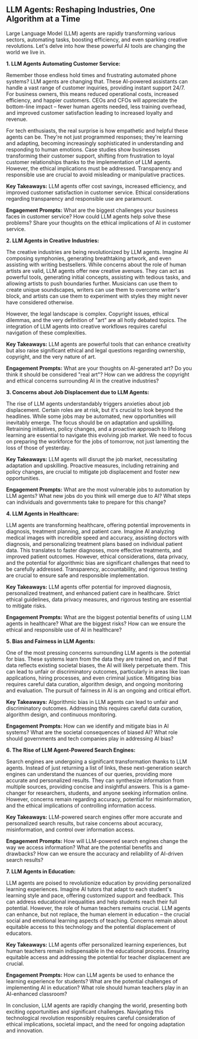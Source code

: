 ## LLM Agents: Reshaping Industries, One Algorithm at a Time

Large Language Model (LLM) agents are rapidly transforming various sectors, automating tasks, boosting efficiency, and even sparking creative revolutions.  Let's delve into how these powerful AI tools are changing the world we live in.

**1. LLM Agents Automating Customer Service:**

Remember those endless hold times and frustrating automated phone systems?  LLM agents are changing that.  These AI-powered assistants can handle a vast range of customer inquiries, providing instant support 24/7.  For business owners, this means reduced operational costs, increased efficiency, and happier customers.  CEOs and CFOs will appreciate the bottom-line impact –  fewer human agents needed, less training overhead, and improved customer satisfaction leading to increased loyalty and revenue.

For tech enthusiasts, the real surprise is how empathetic and helpful these agents can be.  They're not just programmed responses; they're learning and adapting, becoming increasingly sophisticated in understanding and responding to human emotions.  Case studies show businesses transforming their customer support, shifting from frustration to loyal customer relationships thanks to the implementation of LLM agents.  However, the ethical implications must be addressed.  Transparency and responsible use are crucial to avoid misleading or manipulative practices.

**Key Takeaways:** LLM agents offer cost savings, increased efficiency, and improved customer satisfaction in customer service.  Ethical considerations regarding transparency and responsible use are paramount.

**Engagement Prompts:**  What are the biggest challenges your business faces in customer service?  How could LLM agents help solve these problems?  Share your thoughts on the ethical implications of AI in customer service.


**2. LLM Agents in Creative Industries:**

The creative industries are being revolutionized by LLM agents.  Imagine AI composing symphonies, generating breathtaking artwork, and even assisting with writing bestsellers.  While concerns about the role of human artists are valid, LLM agents offer new creative avenues.  They can act as powerful tools, generating initial concepts, assisting with tedious tasks, and allowing artists to push boundaries further.  Musicians can use them to create unique soundscapes, writers can use them to overcome writer's block, and artists can use them to experiment with styles they might never have considered otherwise.

However, the legal landscape is complex.  Copyright issues, ethical dilemmas, and the very definition of "art" are all hotly debated topics.  The integration of LLM agents into creative workflows requires careful navigation of these complexities.

**Key Takeaways:** LLM agents are powerful tools that can enhance creativity but also raise significant ethical and legal questions regarding ownership, copyright, and the very nature of art.

**Engagement Prompts:**  What are your thoughts on AI-generated art?  Do you think it should be considered "real art"? How can we address the copyright and ethical concerns surrounding AI in the creative industries?


**3. Concerns about Job Displacement due to LLM Agents:**

The rise of LLM agents understandably triggers anxieties about job displacement.  Certain roles are at risk, but it's crucial to look beyond the headlines.  While some jobs may be automated, new opportunities will inevitably emerge.  The focus should be on adaptation and upskilling.  Retraining initiatives, policy changes, and a proactive approach to lifelong learning are essential to navigate this evolving job market.  We need to focus on preparing the workforce for the jobs of tomorrow, not just lamenting the loss of those of yesterday.

**Key Takeaways:**  LLM agents will disrupt the job market, necessitating adaptation and upskilling.  Proactive measures, including retraining and policy changes, are crucial to mitigate job displacement and foster new opportunities.

**Engagement Prompts:** What are the most vulnerable jobs to automation by LLM agents? What new jobs do you think will emerge due to AI? What steps can individuals and governments take to prepare for this change?


**4. LLM Agents in Healthcare:**

LLM agents are transforming healthcare, offering potential improvements in diagnosis, treatment planning, and patient care.  Imagine AI analyzing medical images with incredible speed and accuracy, assisting doctors with diagnosis, and personalizing treatment plans based on individual patient data.  This translates to faster diagnoses, more effective treatments, and improved patient outcomes.  However, ethical considerations, data privacy, and the potential for algorithmic bias are significant challenges that need to be carefully addressed.  Transparency, accountability, and rigorous testing are crucial to ensure safe and responsible implementation.

**Key Takeaways:**  LLM agents offer potential for improved diagnosis, personalized treatment, and enhanced patient care in healthcare.  Strict ethical guidelines, data privacy measures, and rigorous testing are essential to mitigate risks.

**Engagement Prompts:** What are the biggest potential benefits of using LLM agents in healthcare? What are the biggest risks?  How can we ensure the ethical and responsible use of AI in healthcare?


**5. Bias and Fairness in LLM Agents:**

One of the most pressing concerns surrounding LLM agents is the potential for bias.  These systems learn from the data they are trained on, and if that data reflects existing societal biases, the AI will likely perpetuate them.  This can lead to unfair or discriminatory outcomes, particularly in areas like loan applications, hiring processes, and even criminal justice.  Mitigating bias requires careful data curation, algorithm design, and ongoing monitoring and evaluation.  The pursuit of fairness in AI is an ongoing and critical effort.

**Key Takeaways:** Algorithmic bias in LLM agents can lead to unfair and discriminatory outcomes.  Addressing this requires careful data curation, algorithm design, and continuous monitoring.

**Engagement Prompts:**  How can we identify and mitigate bias in AI systems? What are the societal consequences of biased AI?  What role should governments and tech companies play in addressing AI bias?


**6. The Rise of LLM Agent-Powered Search Engines:**

Search engines are undergoing a significant transformation thanks to LLM agents.  Instead of just returning a list of links, these next-generation search engines can understand the nuances of our queries, providing more accurate and personalized results. They can synthesize information from multiple sources, providing concise and insightful answers.  This is a game-changer for researchers, students, and anyone seeking information online.  However, concerns remain regarding accuracy, potential for misinformation, and the ethical implications of controlling information access.

**Key Takeaways:** LLM-powered search engines offer more accurate and personalized search results, but raise concerns about accuracy, misinformation, and control over information access.


**Engagement Prompts:** How will LLM-powered search engines change the way we access information?  What are the potential benefits and drawbacks? How can we ensure the accuracy and reliability of AI-driven search results?


**7. LLM Agents in Education:**

LLM agents are poised to revolutionize education by providing personalized learning experiences.  Imagine AI tutors that adapt to each student's learning style and pace, offering customized support and feedback.  This can address educational inequalities and help students reach their full potential.  However, the role of human teachers remains crucial.  LLM agents can enhance, but not replace, the human element in education – the crucial social and emotional learning aspects of teaching.  Concerns remain about equitable access to this technology and the potential displacement of educators.

**Key Takeaways:** LLM agents offer personalized learning experiences, but human teachers remain indispensable in the educational process.  Ensuring equitable access and addressing the potential for teacher displacement are crucial.

**Engagement Prompts:** How can LLM agents be used to enhance the learning experience for students? What are the potential challenges of implementing AI in education? What role should human teachers play in an AI-enhanced classroom?


In conclusion, LLM agents are rapidly changing the world, presenting both exciting opportunities and significant challenges.  Navigating this technological revolution responsibly requires careful consideration of ethical implications, societal impact, and the need for ongoing adaptation and innovation.